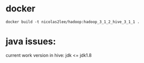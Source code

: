 # docker
    docker build -t nicolas2lee/hadoop:hadoop_3_1_2_hive_3_1_1 .
# java issues:
current work version in hive: jdk <= jdk1.8 